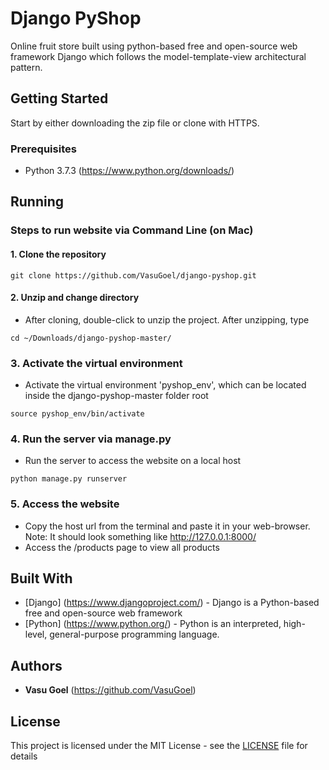 # Django PyShop

Online fruit store built using python-based free and open-source web framework Django which follows the model-template-view architectural pattern. 

## Getting Started

Start by either downloading the zip file or clone with HTTPS.

### Prerequisites

* Python 3.7.3 (https://www.python.org/downloads/)

## Running

### Steps to run website via Command Line (on Mac)

#### 1. Clone the repository

```
git clone https://github.com/VasuGoel/django-pyshop.git
```

#### 2. Unzip and change directory

* After cloning, double-click to unzip the project. After unzipping, type

```
cd ~/Downloads/django-pyshop-master/
```

### 3. Activate the virtual environment

* Activate the virtual environment 'pyshop_env', which can be located inside the django-pyshop-master folder root

```
source pyshop_env/bin/activate
```

### 4. Run the server via manage.py

* Run the server to access the website on a local host

```
python manage.py runserver
```

### 5. Access the website

* Copy the host url from the terminal and paste it in your web-browser. Note: It should look something like http://127.0.0.1:8000/
* Access the /products page to view all products


## Built With

* [Django] (https://www.djangoproject.com/) - Django is a Python-based free and open-source web framework
* [Python] (https://www.python.org/) - Python is an interpreted, high-level, general-purpose programming language.


## Authors

* **Vasu Goel** (https://github.com/VasuGoel)

## License

This project is licensed under the MIT License - see the [LICENSE](https://github.com/VasuGoel/django-pyshop/blob/master/LICENSE) file for details
